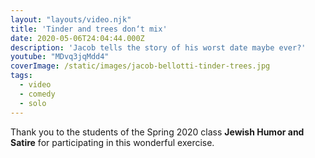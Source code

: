 ```yaml
---
layout: "layouts/video.njk"
title: 'Tinder and trees don‘t mix'
date: 2020-05-06T24:04:44.000Z
description: 'Jacob tells the story of his worst date maybe ever?'
youtube: "MDvq3jqMdd4"
coverImage: /static/images/jacob-bellotti-tinder-trees.jpg
tags:
  - video
  - comedy
  - solo
---
```

Thank you to the students of the Spring 2020 class **Jewish Humor and Satire** for participating in this wonderful exercise.
